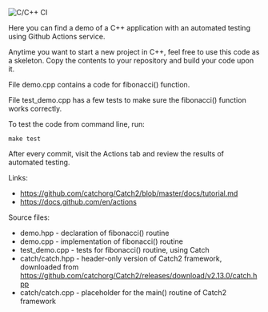 ![C/C++ CI](https://github.com/sergev/Catch-Actions-Demo/workflows/C/C++%20CI/badge.svg)

Here you can find a demo of a C++ application with an automated testing using Github Actions service.

Anytime you want to start a new project in C++, feel free to use this code as a skeleton.
Copy the contents to your repository and build your code upon it.

File demo.cpp contains a code for fibonacci() function.

File test_demo.cpp has a few tests to make sure the fibonacci() function works correctly.

To test the code from command line, run:

    make test

After every commit, visit the Actions tab and review the results of automated testing.

Links:

 * https://github.com/catchorg/Catch2/blob/master/docs/tutorial.md
 * https://docs.github.com/en/actions

Source files:

 * demo.hpp - declaration of fibonacci() routine
 * demo.cpp - implementation of fibonacci() routine
 * test_demo.cpp - tests for fibonacci() routine, using Catch
 * catch/catch.hpp - header-only version of Catch2 framework, downloaded from https://github.com/catchorg/Catch2/releases/download/v2.13.0/catch.hpp
 * catch/catch.cpp - placeholder for the main() routine of Catch2 framework
